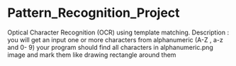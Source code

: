 # Pattern_Recognition_Project
Optical Character Recognition (OCR) using template matching.
Description :
you will get an input one or more characters from alphanumeric (A-Z , a-z and 0-
9) your program should find all characters in alphanumeric.png image and mark 
them like drawing rectangle around them
